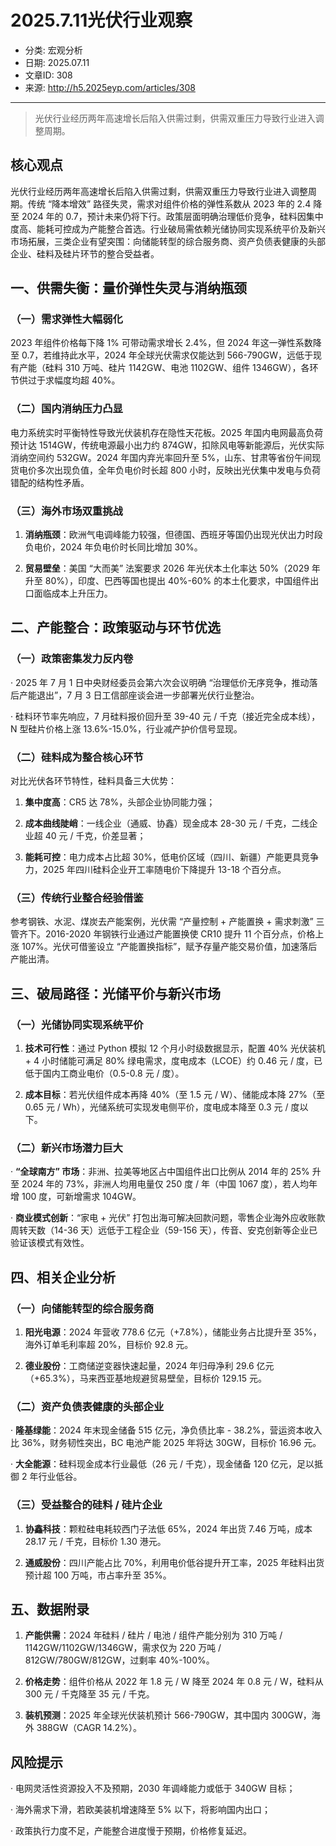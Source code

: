 # 2025.7.11光伏行业观察

- 分类: 宏观分析
- 日期: 2025.07.11
- 文章ID: 308
- 来源: http://h5.2025eyp.com/articles/308

---

> 光伏行业经历两年高速增长后陷入供需过剩，供需双重压力导致行业进入调整周期。

## **核心观点**

光伏行业经历两年高速增长后陷入供需过剩，供需双重压力导致行业进入调整周期。传统 “降本增效” 路径失灵，需求对组件价格的弹性系数从 2023 年的 2.4 降至 2024 年的 0.7，预计未来仍将下行。政策层面明确治理低价竞争，硅料因集中度高、能耗可控成为产能整合首选。行业破局需依赖光储协同实现系统平价及新兴市场拓展，三类企业有望突围：向储能转型的综合服务商、资产负债表健康的头部企业、硅料及硅片环节的整合受益者。

## **一、供需失衡：量价弹性失灵与消纳瓶颈**

### **（一）需求弹性大幅弱化**

2023 年组件价格每下降 1% 可带动需求增长 2.4%，但 2024 年这一弹性系数降至 0.7，若维持此水平，2024 年全球光伏需求仅能达到 566-790GW，远低于现有产能（硅料 310 万吨、硅片 1142GW、电池 1102GW、组件 1346GW），各环节供过于求幅度均超 40%。

### **（二）国内消纳压力凸显**

电力系统实时平衡特性导致光伏装机存在隐性天花板。2025 年国内电网最高负荷预计达 1514GW，传统电源最小出力约 874GW，扣除风电等新能源后，光伏实际消纳空间约 532GW。2024 年国内弃光率回升至 5%，山东、甘肃等省份午间现货电价多次出现负值，全年负电价时长超 800 小时，反映出光伏集中发电与负荷错配的结构性矛盾。

### **（三）海外市场双重挑战**

1. **消纳瓶颈**：欧洲气电调峰能力较强，但德国、西班牙等国仍出现光伏出力时段负电价，2024 年负电价时长同比增加 30%。

2. **贸易壁垒**：美国 “大而美” 法案要求 2026 年光伏本土化率达 50%（2029 年升至 80%），印度、巴西等国也提出 40%-60% 的本土化要求，中国组件出口面临成本上升压力。

## **二、产能整合：政策驱动与环节优选**

### **（一）政策密集发力反内卷**

· 2025 年 7 月 1 日中央财经委员会第六次会议明确 “治理低价无序竞争，推动落后产能退出”，7 月 3 日工信部座谈会进一步部署光伏行业整治。

· 硅料环节率先响应，7 月硅料报价回升至 39-40 元 / 千克（接近完全成本线），N 型硅片价格上涨 13.6%-15.0%，行业减产护价信号显现。

### **（二）硅料成为整合核心环节**

对比光伏各环节特性，硅料具备三大优势：

1. **集中度高**：CR5 达 78%，头部企业协同能力强；

2. **成本曲线陡峭**：一线企业（通威、协鑫）现金成本 28-30 元 / 千克，二线企业超 40 元 / 千克，价差显著；

3. **能耗可控**：电力成本占比超 30%，低电价区域（四川、新疆）产能更具竞争力，2025 年四川硅料企业开工率随电价下降提升 13-18 个百分点。

### **（三）传统行业整合经验借鉴**

参考钢铁、水泥、煤炭去产能案例，光伏需 “产量控制 + 产能置换 + 需求刺激” 三管齐下。2016-2020 年钢铁行业通过产能置换使 CR10 提升 11 个百分点，价格上涨 107%。光伏可借鉴设立 “产能置换指标”，赋予存量产能交易价值，加速落后产能出清。

## **三、破局路径：光储平价与新兴市场**

### **（一）光储协同实现系统平价**

1. **技术可行性**：通过 Python 模拟 12 个月小时级数据显示，配置 40% 光伏装机 + 4 小时储能可满足 80% 绿电需求，度电成本（LCOE）约 0.46 元 / 度，已低于国内工商业电价（0.5-0.8 元 / 度）。

2. **成本目标**：若光伏组件成本再降 40%（至 1.5 元 / W）、储能成本降 27%（至 0.65 元 / Wh），光储系统可实现发电侧平价，度电成本降至 0.3 元 / 度以下。

### **（二）新兴市场潜力巨大**

· **“全球南方” 市场**：非洲、拉美等地区占中国组件出口比例从 2014 年的 25% 升至 2024 年的 73%，非洲人均用电量仅 250 度 / 年（中国 1067 度），若人均年增 100 度，可新增需求 104GW。

· **商业模式创新**：“家电 + 光伏” 打包出海可解决回款问题，零售企业海外应收账款周转天数（14-36 天）远低于工程企业（59-156 天），传音、安克创新等企业已验证该模式有效性。

## **四、相关企业分析**

### **（一）向储能转型的综合服务商**

1. **阳光电源**：2024 年营收 778.6 亿元（+7.8%），储能业务占比提升至 35%，海外订单毛利率超 20%，目标价 92.8 元。

2. **德业股份**：工商储逆变器快速起量，2024 年归母净利 29.6 亿元（+65.3%），马来西亚基地规避贸易壁垒，目标价 129.15 元。

### **（二）资产负债表健康的头部企业**

· **隆基绿能**：2024 年末现金储备 515 亿元，净负债比率 - 38.2%，营运资本收入比 36%，财务韧性突出，BC 电池产能 2025 年将达 30GW，目标价 16.96 元。

· **大全能源**：硅料现金成本行业最低（26 元 / 千克），现金储备 120 亿元，足以抵御 2 年行业低谷。

### **（三）受益整合的硅料 / 硅片企业**

1. **协鑫科技**：颗粒硅电耗较西门子法低 65%，2024 年出货 7.46 万吨，成本 28.17 元 / 千克，目标价 1.30 港元。

2. **通威股份**：四川产能占比 70%，利用电价低谷提升开工率，2025 年硅料出货预计超 100 万吨，市占率升至 35%。

## **五、数据附录**

1. **产能供需**：2024 年硅料 / 硅片 / 电池 / 组件产能分别为 310 万吨 / 1142GW/1102GW/1346GW，需求仅为 220 万吨 / 812GW/780GW/812GW，过剩率 40%-100%。

2. **价格走势**：组件价格从 2022 年 1.8 元 / W 降至 2024 年 0.8 元 / W，硅料从 300 元 / 千克降至 35 元 / 千克。

3. **装机预测**：2025 年全球光伏装机预计 566-790GW，其中国内 300GW，海外 388GW（CAGR 14.2%）。

## **风险提示**

· 电网灵活性资源投入不及预期，2030 年调峰能力或低于 340GW 目标；

· 海外需求下滑，若欧美装机增速降至 5% 以下，将影响国内出口；

· 政策执行力度不足，产能整合进度慢于预期，价格修复延迟。
